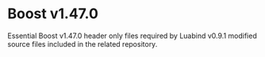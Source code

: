 Boost v1.47.0
=============

Essential Boost v1.47.0 header only files required by
Luabind v0.9.1 modified source files included in the related repository.
